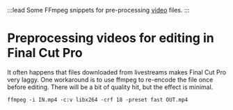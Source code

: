 :::lead
Some FFmpeg snippets for pre-processing [video](/wiki/Video) files.
:::

# Preprocessing videos for editing in Final Cut Pro

It often happens that files downloaded from livestreams makes Final Cut Pro very laggy. One workaround is to use ffmpeg to re-encode the file once before editing. There will be a bit of quality hit, but the effect is minimal.

```
ffmpeg -i IN.mp4 -c:v libx264 -crf 18 -preset fast OUT.mp4
```
